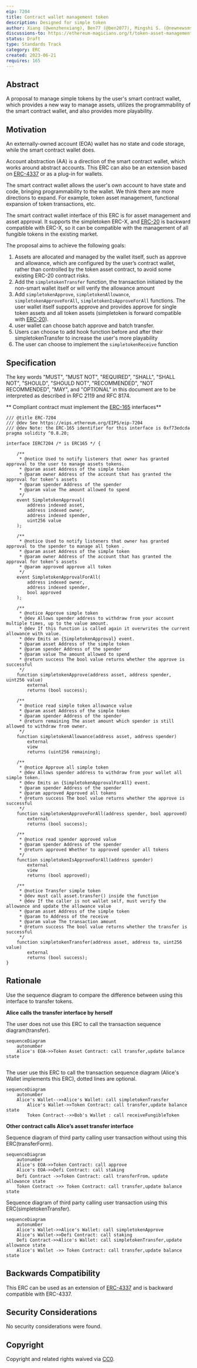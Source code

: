 ```yaml
---
eip: 7204
title: Contract wallet management token
description: Designed for simple token
author: Xiang (@wenzhenxiang), Ben77 (@ben2077), Mingshi S. (@newnewsms)
discussions-to: https://ethereum-magicians.org/t/token-asset-management-interface-with-smart-contract-wallet/14759
status: Draft
type: Standards Track
category: ERC
created: 2023-06-21
requires: 165
---
```


## Abstract

A proposal to manage simple tokens by the user's smart contract wallet, which provides a new way to manage assets, utilizes the programmability of the smart contract wallet, and also provides more playability.

## Motivation

An externally-owned account (EOA) wallet has no state and code storage, while the smart contract wallet does.

Account abstraction (AA) is a direction of the smart contract wallet, which works around abstract accounts. This ERC can also be an extension based on [ERC-4337](./eip-4337.md) or as a plug-in for wallets.

The smart contract wallet allows the user's own account to have state and code, bringing programmability to the wallet. We think there are more directions to expand. For example, token asset management, functional expansion of token transactions, etc.

The smart contract wallet interface of this ERC is for asset management and asset approval. It supports the simpletoken ERC-X, and [ERC-20](./eip-20.md) is backward compatible with ERC-X, so it can be compatible with the management of all fungible tokens in the existing market.

The proposal aims to achieve the following goals:

1. Assets are allocated and managed by the wallet itself, such as approve and allowance, which are configured by the user’s contract wallet, rather than controlled by the token asset contract, to avoid some existing ERC-20 contract risks.
2. Add the `simpletokenTransfer` function, the transaction initiated by the non-smart wallet itself or will verify the allowance amount
3. Add `simpletokenApprove`, `simpletokenAllowance`, `simpletokenApproveForAll`, `simpletokenIsApproveForAll` functions. The user wallet itself supports approve and provides approve 
 for single token assets and all token assets (simpletoken is forward compatible with [ERC-20](./eip-20.md)).
4. user wallet can choose batch approve and batch transfer. 
5. Users can choose to add hook function before and after their simpletokenTransfer to increase the user's more playability
6. The user can choose to implement the `simpletokenReceive` function


## Specification

The key words "MUST", "MUST NOT", "REQUIRED", "SHALL", "SHALL NOT", "SHOULD", "SHOULD NOT", "RECOMMENDED", "NOT RECOMMENDED", "MAY", and "OPTIONAL" in this document are to be interpreted as described in RFC 2119 and RFC 8174.

** Compliant contract must implement the [ERC-165](./erc-165) interfaces**

```solidity
/// @title ERC-7204 
/// @dev See https://eips.ethereum.org/EIPS/eip-7204
/// @dev Note: the ERC-165 identifier for this interface is 0xf73edcda
pragma solidity ^0.8.20;

interface IERC7204 /* is ERC165 */ {

    /**
     * @notice Used to notify listeners that owner has granted approval to the user to manage assets tokens.
     * @param asset Address of the simple token
     * @param owner Address of the account that has granted the approval for token‘s assets
     * @param spender Address of the spender
     * @param value The amount allowed to spend
     */
    event SimpletokenApproval(
        address indexed asset,
        address indexed owner, 
        address indexed spender, 
        uint256 value
    );

    /**
     * @notice Used to notify listeners that owner has granted approval to the spender to manage all token .
     * @param asset Address of the simple token
     * @param owner Address of the account that has granted the approval for token‘s assets
     * @param approved approve all token
     */
    event SimpletokenApprovalForAll(
        address indexed owner, 
        address indexed spender,
        bool approved
    );

    /**
     * @notice Approve simple token
     * @dev Allows spender address to withdraw from your account multiple times, up to the value amount.
     * @dev If this function is called again it overwrites the current allowance with value.
     * @dev Emits an {SimpletokenApproval} event.
     * @param asset Address of the simple token
     * @param spender Address of the spender
     * @param value The amount allowed to spend
     * @return success The bool value returns whether the approve is successful
     */
    function simpletokenApprove(address asset, address spender, uint256 value) 
        external 
        returns (bool success);

    /**
     * @notice read simple token allowance value
     * @param asset Address of the simple token
     * @param spender Address of the spender
     * @return remaining The asset amount which spender is still allowed to withdraw from owner.
     */
    function simpletokenAllowance(address asset, address spender) 
        external
        view
        returns (uint256 remaining);

    /**
     * @notice Approve all simple token
     * @dev Allows spender address to withdraw from your wallet all simple token.
     * @dev Emits an {SimpletokenApprovalForAll} event.
     * @param spender Address of the spender
     * @param approved Approved all tokens
     * @return success The bool value returns whether the approve is successful
     */
    function simpletokenApproveForAll(address spender, bool approved) 
        external 
        returns (bool success);

    /**
     * @notice read spender approved value
     * @param spender Address of the spender
     * @return approved Whether to approved spender all tokens
     */
    function simpletokenIsApproveForAll(address spender) 
        external
        view
        returns (bool approved);

    /**
     * @notice Transfer simple token
     * @dev must call asset.transfer() inside the function
     * @dev If the caller is not wallet self, must verify the allowance and update the allowance value
     * @param asset Address of the simple token
     * @param to Address of the receive
     * @param value The transaction amount
     * @return success The bool value returns whether the transfer is successful
     */
    function simpletokenTransfer(address asset, address to, uint256 value) 
        external 
        returns (bool success); 
}
```


## Rationale

Use the sequence diagram to compare the difference between using this interface to transfer tokens.

**Alice calls the transfer interface by herself**

The user does not use this ERC to call the transaction sequence diagram(transfer).

```mermaid
sequenceDiagram
    autonumber
    Alice's EOA->>Token Asset Contract: call transfer,update balance state
 
```

The user use this ERC to call the transaction sequence diagram (Alice's Wallet implements this ERC), dotted lines are optional.

```mermaid
sequenceDiagram
    autonumber
    Alice's Wallet-->>Alice's Wallet: call simpletokenTransfer
		Alice's Wallet->>Token Contract: call transfer,update balance state
		Token Contract-->>Bob's Wallet : call receiveFungibleToken

```

**Other contract calls Alice’s asset transfer interface**

Sequence diagram of third party calling user transaction without using this ERC(transferForm).

```mermaid
sequenceDiagram
    autonumber
    Alice's EOA->>Token Contract: call approve
    Alice's EOA->>Defi Contract: call staking
    Defi Contract ->>Token Contract: call transferFrom，update allowance state
  	Token Contract ->> Token Contract: call transfer,update balance state
```

Sequence diagram of third party calling user transaction using this ERC(simpletokenTransfer).

```mermaid
sequenceDiagram
    autonumber
    Alice's Wallet->>Alice's Wallet: call simpletokenApprove
    Alice's Wallet->>Defi Contract: call staking
    Defi Contract->>Alice's Wallet: call simpletokenTransfer,update allowance state
  	Alice's Wallet ->> Token Contract: call transfer,update balance state
```



## Backwards Compatibility

This ERC can be used as an extension of [ERC-4337](./erc-4337.md) and is backward compatible with ERC-4337.

## Security Considerations

No security considerations were found.

## Copyright

Copyright and related rights waived via [CC0](../LICENSE.md).
